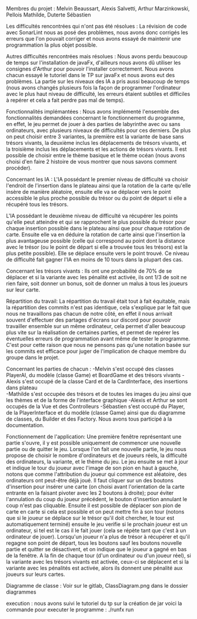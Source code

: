 Membres du projet : Melvin Beaussart, Alexis Salvetti, Arthur Marzinkowski, Pellois Mathilde, Duterte Sébastien

Les difficultés rencontrées qui n'ont pas été résolues : La révision de code avec SonarLint nous as posé des problèmes, nous 
avons donc corrigés les erreurs que l'on pouvait corriger et nous avons essayé de maintenir une programmation la plus objet 
possible.

Autres difficultés rencontrées mais résolues : 
Nous avons perdu beaucoup de temps sur l'installation de javaFx, d'ailleurs nous avons dû utiliser les consignes
d'Arthur pour pouvoir l'installer correctement. Nous avons chacun essayé le tutoriel dans le TP sur javaFx et 
nous avons eut des problèmes.
La partie sur les niveaux des IA a pris aussi beaucoup de temps (nous avons changés plusieurs fois la façon de programmer
l'ordinateur avec le plus haut niveau de difficulté, les erreurs étaient subtiles et difficiles à repérer et cela a fait
perdre pas mal de temps).

Fonctionnalités implémantées : Nous avons implémenté l'ensemble des fonctionnalités demandées concernant le fonctionnement
du programme, en effet, le jeu permet de jouer à des parties de labyrinthe avec ou sans ordinateurs, avec plusieurs niveaux
de difficultés pour ces derniers. De plus on peut choisir entre 3 variantes, la première est la variante de base sans trésors
vivants, la deuxième inclus les déplacements de trésors vivants, et la troisième inclus les déplacements et les actions
de trésors vivants. Il est possible de choisir entre le thème basique et le thème océan (nous avons choisi d'en faire 2 
histoire de vous montrer que nous savons comment procéder).

Concernant les IA : 
L'IA possédant le premier niveau de difficulté va choisir l'endroit de l'insertion dans le plateau ainsi que la rotation de la
carte qu'elle insère de manière aléatoire, ensuite elle va se déplacer vers le point accessible le plus proche possible du trésor
ou du point de départ si elle a récupéré tous les trésors.


L'IA possédant le deuxième niveau de difficulté va récupérer les points qu'elle peut atteindre et qui se rapprochent le plus 
possible du trésor pour chaque insertion possible dans le plateau ainsi que pour chaque rotation de carte.
Ensuite elle va en déduire la rotation de carte ainsi que l'insertion la plus avantageuse possible (celle qui 
correspond au point dont la distance avec le trésor (ou le point de départ si elle a trouvée tous les trésors) 
est la plus petite possible).
Elle se déplace ensuite vers le point trouvé.
Ce niveau de difficulté fait gagner l'IA en moins de 10 tours dans la plupart des cas.

Concernant les trésors vivants :
Ils ont une probabilité de 70% de se déplacer et si la variante avec les pénalité est activée, ils ont 1/3 de soit ne rien faire,
soit donner un bonus, soit de donner un malus à tous les joueurs sur leur carte.

Répartition du travail:
La répartition du travail était tout à fait équitable, mais la répartition des commits n'est pas identique, cela s'explique
par le fait que nous ne travaillons pas chacun de notre côté, en effet il nous arrivait souvent d'effectuer des partages 
d'écrans sur discord pour pouvoir travailler ensemble sur un même ordinateur, cela permet d'aller beaucoup plus vite sur 
la réalisation de certaines parties, et permet de repérer les éventuelles erreurs de programmation avant même de tester le
programme. C'est pour cette raison que nous ne pensons pas qu'une notation basée sur les commits est efficace pour
juger de l'implication de chaque membre du groupe dans le projet.

Concernant les parties de chacun : 
-Melvin s'est occupé des classes PlayerAI, du modèle (classe Game) et BoardGame et des trésors vivants
-Alexis s'est occupé de la classe Card et de la CardInterface, des insertions dans plateau    
-Mathilde s'est occupée des trésors et de toutes les images du jeu ainsi que les thèmes et de la forme de l'interface graphique
-Alexis et Arthur se sont occupés de la Vue et des Controlleurs
-Sébastien s'est occupé du Player, de la PlayerInterface et du modèle (classe Game) ainsi que du diagramme de classes, du Builder et des Factory.
Nous avons tous participé à la documentation.

Fonctionnement de l'application:
Une première fenêtre représentant une partie s'ouvre, il y est possible uniquement de commencer une nouvelle partie ou de 
quitter le jeu.
Lorsque l'on fait une nouvelle partie, le jeu nous propose de choisir le nombre d'ordinateurs et de joueurs réels, la difficulté
des ordinateurs, la variante, et le thème du jeu.
Le jeu ensuite se met à jour et indique le tour du joueur avec l'image de son pion en haut à gauche, notons que comme l'attribution
du joueur qui commence est aléatoire, des ordinateurs ont peut-être déjà joué.
Il faut cliquer sur un des boutons d'insertion pour insérer une carte (on choisi avant l'orientation de la carte entrante en
la faisant pivoter avec les 2 boutons à droite); pour éviter l'annulation du coup du joueur précédent, le bouton d'insertion
annulant le coup n'est pas cliquable.  Ensuite il est possible de déplacer son pion de carte en carte si cela est 
possible et on peut mettre fin à son tour (notons que si le joueur se déplace sur le trésor qu'il doit chercher, le tour
est automatiquement terminé) ensuite le jeu verifie si le prochain joueur est un ordinateur, si tel est le cas il le fait jouer
(cela se répète tant que c'est à un ordinateur de jouer).
Lorsqu'un joueur n'a plus de trésor à récupérer et qu'il regagne son point de départ, tous les boutons sauf les boutons 
nouvelle partie et quitter se désactivent, et on indique que le joueur a gagné en bas de la fenêtre.
A la fin de chaque tour (d'un ordinateur ou d'un joueur réel), si la variante avec les trésors vivants est activée, ceux-ci se
déplacent et si la variante avec les pénalités est activée, alors ils donnent une pénalité aux joueurs sur leurs cartes.

Diagramme de classe : Voir sur le gitlab, ClassDiagram.png dans le dossier diagrammes

execution : nous avons suivi le tutoriel du tp sur la création de jar
voici la commande pour executer le programme : ./runfx run
